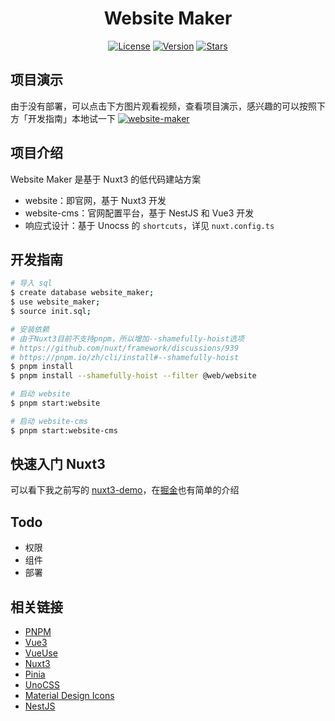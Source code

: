 <h1 align="center">Website Maker</h1>
<p align="center">
  <a href="https://github.com/hd996/website-maker"><img src="https://img.shields.io/github/license/hd996/website-maker?color=%231890FF&style=flat-square" alt="License"></a>
  <a href="https://github.com/hd996/website-maker"><img src="https://img.shields.io/badge/node->=14.x-brightgreen.svg" alt="Version"></a>
  <a href="https://github.com/hd996/website-maker"><img src="https://img.shields.io/github/stars/hd996/website-maker?color=%231890FF&style=flat-square" alt="Stars"></a>
</p>

## 项目演示

由于没有部署，可以点击下方图片观看视频，查看项目演示，感兴趣的可以按照下方「开发指南」本地试一下
[![website-maker](https://web-cdn.agora.io/website-maker/imgs/website-maker.png)](https://web-cdn.agora.io/website-maker/videos/demo-website-maker.mp4)

## 项目介绍

Website Maker 是基于 Nuxt3 的低代码建站方案

- website：即官网，基于 Nuxt3 开发
- website-cms：官网配置平台，基于 NestJS 和 Vue3 开发
- 响应式设计：基于 Unocss 的 `shortcuts`，详见 `nuxt.config.ts`

## 开发指南

```bash
# 导入 sql
$ create database website_maker;
$ use website_maker;
$ source init.sql;

# 安装依赖
# 由于Nuxt3目前不支持pnpm，所以增加--shamefully-hoist选项
# https://github.com/nuxt/framework/discussions/939
# https://pnpm.io/zh/cli/install#--shamefully-hoist
$ pnpm install
$ pnpm install --shamefully-hoist --filter @web/website

# 启动 website
$ pnpm start:website

# 启动 website-cms
$ pnpm start:website-cms
```

## 快速入门 Nuxt3

可以看下我之前写的 [nuxt3-demo](https://github.com/hd996/nuxt3-demo)，在[掘金](https://juejin.cn/post/7031436488260730911)也有简单的介绍

## Todo

- 权限
- 组件
- 部署

## 相关链接

- [PNPM](https://pnpm.io)
- [Vue3](https://v3.cn.vuejs.org/guide/introduction.html)
- [VueUse](https://vueuse.org/guide)
- [Nuxt3](https://v3.nuxtjs.org)
- [Pinia](https://github.com/posva/pinia)
- [UnoCSS](https://github.com/antfu/unocss)
- [Material Design Icons](https://icon-sets.iconify.design/mdi)
- [NestJS](https://docs.nestjs.cn/8/introduction)
